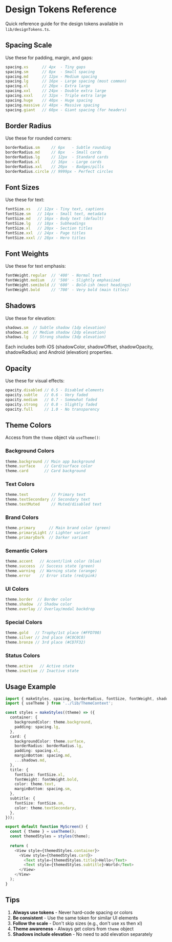 # Design Tokens Reference

Quick reference guide for the design tokens available in `lib/designTokens.ts`.

## Spacing Scale

Use these for padding, margin, and gaps:

```typescript
spacing.xs      // 4px  - Tiny gaps
spacing.sm      // 8px  - Small spacing
spacing.md      // 12px - Medium spacing
spacing.lg      // 16px - Large spacing (most common)
spacing.xl      // 20px - Extra large
spacing.xxl     // 24px - Double extra large
spacing.xxxl    // 32px - Triple extra large
spacing.huge    // 40px - Huge spacing
spacing.massive // 48px - Massive spacing
spacing.giant   // 60px - Giant spacing (for headers)
```

## Border Radius

Use these for rounded corners:

```typescript
borderRadius.sm     // 6px   - Subtle rounding
borderRadius.md     // 8px   - Small cards
borderRadius.lg     // 12px  - Standard cards
borderRadius.xl     // 16px  - Large cards
borderRadius.xxl    // 20px  - Badges/pills
borderRadius.circle // 9999px - Perfect circles
```

## Font Sizes

Use these for text:

```typescript
fontSize.xs   // 12px - Tiny text, captions
fontSize.sm   // 14px - Small text, metadata
fontSize.md   // 16px - Body text (default)
fontSize.lg   // 18px - Subheadings
fontSize.xl   // 20px - Section titles
fontSize.xxl  // 24px - Page titles
fontSize.xxxl // 28px - Hero titles
```

## Font Weights

Use these for text emphasis:

```typescript
fontWeight.regular  // '400' - Normal text
fontWeight.medium   // '500' - Slightly emphasized
fontWeight.semibold // '600' - Bold-ish (most headings)
fontWeight.bold     // '700' - Very bold (main titles)
```

## Shadows

Use these for elevation:

```typescript
shadows.sm  // Subtle shadow (1dp elevation)
shadows.md  // Medium shadow (2dp elevation)
shadows.lg  // Strong shadow (3dp elevation)
```

Each includes both iOS (shadowColor, shadowOffset, shadowOpacity, shadowRadius) and Android (elevation) properties.

## Opacity

Use these for visual effects:

```typescript
opacity.disabled // 0.5 - Disabled elements
opacity.subtle   // 0.6 - Very faded
opacity.medium   // 0.7 - Somewhat faded
opacity.strong   // 0.8 - Slightly faded
opacity.full     // 1.0 - No transparency
```

## Theme Colors

Access from the `theme` object via `useTheme()`:

### Background Colors
```typescript
theme.background // Main app background
theme.surface    // Card/surface color
theme.card       // Card background
```

### Text Colors
```typescript
theme.text          // Primary text
theme.textSecondary // Secondary text
theme.textMuted     // Muted/disabled text
```

### Brand Colors
```typescript
theme.primary      // Main brand color (green)
theme.primaryLight // Lighter variant
theme.primaryDark  // Darker variant
```

### Semantic Colors
```typescript
theme.accent   // Accent/link color (blue)
theme.success  // Success state (green)
theme.warning  // Warning state (orange)
theme.error    // Error state (red/pink)
```

### UI Colors
```typescript
theme.border  // Border color
theme.shadow  // Shadow color
theme.overlay // Overlay/modal backdrop
```

### Special Colors
```typescript
theme.gold   // Trophy/1st place (#FFD700)
theme.silver // 2nd place (#C0C0C0)
theme.bronze // 3rd place (#CD7F32)
```

### Status Colors
```typescript
theme.active   // Active state
theme.inactive // Inactive state
```

## Usage Example

```typescript
import { makeStyles, spacing, borderRadius, fontSize, fontWeight, shadows } from '../lib/designTokens';
import { useTheme } from '../lib/ThemeContext';

const styles = makeStyles((theme) => ({
  container: {
    backgroundColor: theme.background,
    padding: spacing.lg,
  },
  card: {
    backgroundColor: theme.surface,
    borderRadius: borderRadius.lg,
    padding: spacing.xl,
    marginBottom: spacing.md,
    ...shadows.md,
  },
  title: {
    fontSize: fontSize.xl,
    fontWeight: fontWeight.bold,
    color: theme.text,
    marginBottom: spacing.sm,
  },
  subtitle: {
    fontSize: fontSize.sm,
    color: theme.textSecondary,
  },
}));

export default function MyScreen() {
  const { theme } = useTheme();
  const themedStyles = styles(theme);
  
  return (
    <View style={themedStyles.container}>
      <View style={themedStyles.card}>
        <Text style={themedStyles.title}>Hello</Text>
        <Text style={themedStyles.subtitle}>World</Text>
      </View>
    </View>
  );
}
```

## Tips

1. **Always use tokens** - Never hard-code spacing or colors
2. **Be consistent** - Use the same token for similar UI elements
3. **Follow the scale** - Don't skip sizes (e.g., don't use xs then xl)
4. **Theme awareness** - Always get colors from `theme` object
5. **Shadows include elevation** - No need to add elevation separately
